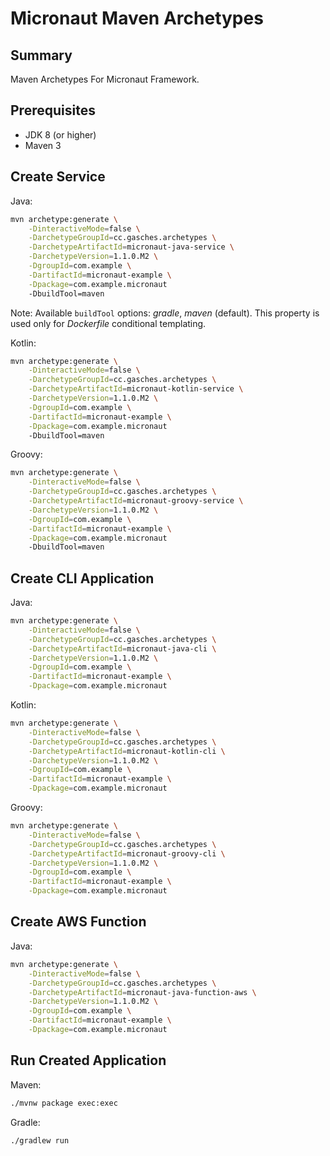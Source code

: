 Micronaut Maven Archetypes
======================================

Summary
-------
Maven Archetypes For Micronaut Framework.

Prerequisites
-------------

- JDK 8 (or higher)
- Maven 3

Create Service
----------------

Java:

```bash
mvn archetype:generate \
    -DinteractiveMode=false \
    -DarchetypeGroupId=cc.gasches.archetypes \
    -DarchetypeArtifactId=micronaut-java-service \
    -DarchetypeVersion=1.1.0.M2 \
    -DgroupId=com.example \
    -DartifactId=micronaut-example \
    -Dpackage=com.example.micronaut
    -DbuildTool=maven
```

Note: Available `buildTool` options: _gradle_, _maven_ (default). This property is used only for _Dockerfile_ conditional templating.

Kotlin:

```bash
mvn archetype:generate \
    -DinteractiveMode=false \
    -DarchetypeGroupId=cc.gasches.archetypes \
    -DarchetypeArtifactId=micronaut-kotlin-service \
    -DarchetypeVersion=1.1.0.M2 \
    -DgroupId=com.example \
    -DartifactId=micronaut-example \
    -Dpackage=com.example.micronaut
    -DbuildTool=maven
```

Groovy:

```bash
mvn archetype:generate \
    -DinteractiveMode=false \
    -DarchetypeGroupId=cc.gasches.archetypes \
    -DarchetypeArtifactId=micronaut-groovy-service \
    -DarchetypeVersion=1.1.0.M2 \
    -DgroupId=com.example \
    -DartifactId=micronaut-example \
    -Dpackage=com.example.micronaut
    -DbuildTool=maven
```

Create CLI Application
----------------

Java:

```bash
mvn archetype:generate \
    -DinteractiveMode=false \
    -DarchetypeGroupId=cc.gasches.archetypes \
    -DarchetypeArtifactId=micronaut-java-cli \
    -DarchetypeVersion=1.1.0.M2 \
    -DgroupId=com.example \
    -DartifactId=micronaut-example \
    -Dpackage=com.example.micronaut
```

Kotlin:

```bash
mvn archetype:generate \
    -DinteractiveMode=false \
    -DarchetypeGroupId=cc.gasches.archetypes \
    -DarchetypeArtifactId=micronaut-kotlin-cli \
    -DarchetypeVersion=1.1.0.M2 \
    -DgroupId=com.example \
    -DartifactId=micronaut-example \
    -Dpackage=com.example.micronaut
```

Groovy:

```bash
mvn archetype:generate \
    -DinteractiveMode=false \
    -DarchetypeGroupId=cc.gasches.archetypes \
    -DarchetypeArtifactId=micronaut-groovy-cli \
    -DarchetypeVersion=1.1.0.M2 \
    -DgroupId=com.example \
    -DartifactId=micronaut-example \
    -Dpackage=com.example.micronaut
```

Create AWS Function
----------------

Java:

```bash
mvn archetype:generate \
    -DinteractiveMode=false \
    -DarchetypeGroupId=cc.gasches.archetypes \
    -DarchetypeArtifactId=micronaut-java-function-aws \
    -DarchetypeVersion=1.1.0.M2 \
    -DgroupId=com.example \
    -DartifactId=micronaut-example \
    -Dpackage=com.example.micronaut
```

Run Created Application
----------------

Maven:

```bash
./mvnw package exec:exec
```

Gradle:

```bash
./gradlew run
```
